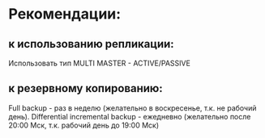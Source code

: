 # Рекомендации:

## к использованию репликации:
Использовать тип MULTI MASTER - ACTIVE/PASSIVE 

## к резервному копированию: 
Full backup - раз в неделю (желательно в воскресенье, т.к. не рабочий день).
Differential incremental backup - ежедневно (желательно после 20:00 Мск, т.к. рабочий день до 19:00 Мск)

